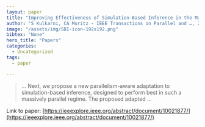 ```yaml
---
layout: paper
title: "Improving Effectiveness of Simulation-Based Inference in the Massively Parallel Regime"
author: "S Kulkarni, CA Moritz - IEEE Transactions on Parallel and …, 2023 - ieeexplore.ieee.org"
image: "/assets/img/SBI-icon-192x192.png"
bibtex: "None"
hero_title: "Papers"
categories:
  - Uncategorized
tags:
  - paper

---
```

>… Next, we propose a new parallelism-aware adaptation to simulation-based inference, designed to perform best in such a massively parallel regime. The proposed adapted …

Link to paper: [https://ieeexplore.ieee.org/abstract/document/10021877/](https://ieeexplore.ieee.org/abstract/document/10021877/)
